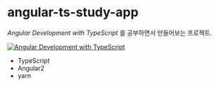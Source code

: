 # angular-ts-study-app

*Angular Development with TypeScript* 를 공부하면서 만들어보는 프로젝트.

<a href="http://www.yes24.com/24/Goods/42474040">
	<img src="http://image.yes24.com/goods/42474040/L" border="0" alt="Angular Development with TypeScript">
</a>

- TypeScript
- Angular2
- yarn